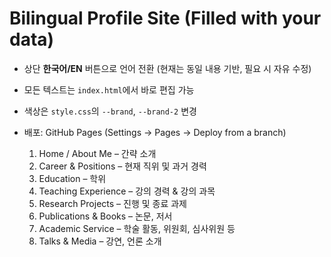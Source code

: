 # Bilingual Profile Site (Filled with your data)

- 상단 **한국어/EN** 버튼으로 언어 전환 (현재는 동일 내용 기반, 필요 시 자유 수정)
- 모든 텍스트는 `index.html`에서 바로 편집 가능
- 색상은 `style.css`의 `--brand`, `--brand-2` 변경
- 배포: GitHub Pages (Settings → Pages → Deploy from a branch)

	1.	Home / About Me – 간략 소개
	2.	Career & Positions – 현재 직위 및 과거 경력
	3.	Education – 학위
	4.	Teaching Experience – 강의 경력 & 강의 과목
	5.	Research Projects – 진행 및 종료 과제
	6.	Publications & Books – 논문, 저서
	7.	Academic Service – 학술 활동, 위원회, 심사위원 등
	8.	Talks & Media – 강연, 언론 소개
